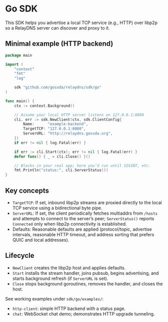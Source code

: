 # Go SDK

This SDK helps you advertise a local TCP service (e.g., HTTP) over libp2p so a RelayDNS server can discover and proxy to it.

## Minimal example (HTTP backend)

```go
package main

import (
    "context"
    "fmt"
    "log"

    sdk "github.com/gosuda/relaydns/sdk/go"
)

func main() {
    ctx := context.Background()

    // Assume your local HTTP server listens on 127.0.0.1:8080
    cli, err := sdk.NewClient(ctx, sdk.ClientConfig{
        Name:      "example-backend",
        TargetTCP: "127.0.0.1:8080",
        ServerURL: "http://relaydns.gosuda.org",
    })
    if err != nil { log.Fatal(err) }

    if err := cli.Start(ctx); err != nil { log.Fatal(err) }
    defer func() { _ = cli.Close() }()

    // Blocks in your real app; here you’d run until SIGINT, etc.
    fmt.Println("status:", cli.ServerStatus())
}
```

## Key concepts

- `TargetTCP`: If set, inbound libp2p streams are proxied directly to the local TCP service using a bidirectional byte pipe.
- `ServerURL`: If set, the client periodically fetches multiaddrs from `/hosts` and attempts to connect to the server’s peer; `ServerStatus()` reports `Connected` only when libp2p connectivity is established.
- Defaults: Reasonable defaults are applied (protocol/topic, advertise intervals, reasonable HTTP timeout, and address sorting that prefers QUIC and local addresses).

## Lifecycle

- `NewClient` creates the libp2p host and applies defaults.
- `Start` installs the stream handler, joins pubsub, begins advertising, and starts background refresh (if `ServerURL` is set).
- `Close` stops background goroutines, removes the handler, and closes the host.

See working examples under `sdk/go/examples/`:

- `http-client`: simple HTTP backend with a status page.
- `chat`: WebSocket chat demo; demonstrates HTTP upgrade tunneling.

